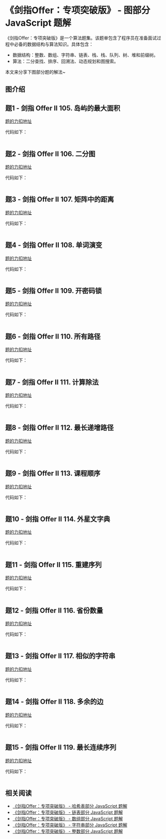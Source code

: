 # 《剑指Offer：专项突破版》 - 图部分 JavaScript 题解
《剑指Offer：专项突破版》是一个算法题集。该题单包含了程序员在准备面试过程中必备的数据结构与算法知识。具体包含：
- 数据结构：整数、数组、字符串、链表、栈、栈、队列、树、堆和前缀树。
- 算法：二分查找、排序、回溯法、动态规划和图搜索。 

本文来分享下图部分题的解法~

## 图介绍


## 题1 - 剑指 Offer II 105. 岛屿的最大面积

[题的力扣地址](https://leetcode-cn.com/problems/ZL6zAn/)

代码如下：

```js
```

## 题2 - 剑指 Offer II 106. 二分图

[题的力扣地址](https://leetcode-cn.com/problems/vEAB3K/)

代码如下：

```js
```

## 题3 - 剑指 Offer II 107. 矩阵中的距离

[题的力扣地址](https://leetcode-cn.com/problems/2bCMpM/)

代码如下：

```js
```

## 题4 - 剑指 Offer II 108. 单词演变

[题的力扣地址](https://leetcode-cn.com/problems/om3reC/)

代码如下：

```js
```

## 题5 - 剑指 Offer II 109. 开密码锁

[题的力扣地址](https://leetcode-cn.com/problems/zlDJc7/)

代码如下：

```js
```

## 题6 - 剑指 Offer II 110. 所有路径

[题的力扣地址](https://leetcode-cn.com/problems/bP4bmD/)

代码如下：

```js
```

## 题7 - 剑指 Offer II 111. 计算除法

[题的力扣地址](https://leetcode-cn.com/problems/vlzXQL/)

代码如下：

```js
```

## 题8 - 剑指 Offer II 112. 最长递增路径

[题的力扣地址](https://leetcode-cn.com/problems/fpTFWP/)

代码如下：

```js
```

## 题9 - 剑指 Offer II 113. 课程顺序

[题的力扣地址](https://leetcode-cn.com/problems/QA2IGt/)

代码如下：

```js
```

## 题10 - 剑指 Offer II 114. 外星文字典

[题的力扣地址](https://leetcode-cn.com/problems/Jf1JuT/)

代码如下：

```js
```

## 题11 - 剑指 Offer II 115. 重建序列

[题的力扣地址](https://leetcode-cn.com/problems/ur2n8P/)

代码如下：

```js
```

## 题12 - 剑指 Offer II 116. 省份数量

[题的力扣地址](https://leetcode-cn.com/problems/bLyHh0/)

代码如下：

```js
```

## 题13 - 剑指 Offer II 117. 相似的字符串

[题的力扣地址](https://leetcode-cn.com/problems/H6lPxb/)

代码如下：

```js
```

## 题14 - 剑指 Offer II 118. 多余的边

[题的力扣地址](https://leetcode-cn.com/problems/7LpjUW/)

代码如下：

```js
```

## 题15 - 剑指 Offer II 119. 最长连续序列

[题的力扣地址](https://leetcode-cn.com/problems/WhsWhI/)

代码如下：

```js
```



## 相关阅读
* [《剑指Offer：专项突破版》 - 哈希表部分 JavaScript 题解](https://mp.weixin.qq.com/s/o57JvPCih3YT2cOxvPTSvw)
* [《剑指Offer：专项突破版》 - 链表部分 JavaScript 题解](https://mp.weixin.qq.com/s/IOA1cOa38c4DHcANcQgSKA)
* [《剑指Offer：专项突破版》 - 数组部分 JavaScript 题解](https://mp.weixin.qq.com/s/gU9gDo60IWbuBmoeX4a3gA)
* [《剑指Offer：专项突破版》 - 字符串部分 JavaScript 题解](https://mp.weixin.qq.com/s/aD4sEREM50EF294Mnt7xrw)
* [《剑指Offer：专项突破版》 - 整数部分 JavaScript 题解](https://mp.weixin.qq.com/s/E9wxw1ahtBeCAE_njmIr2Q)
